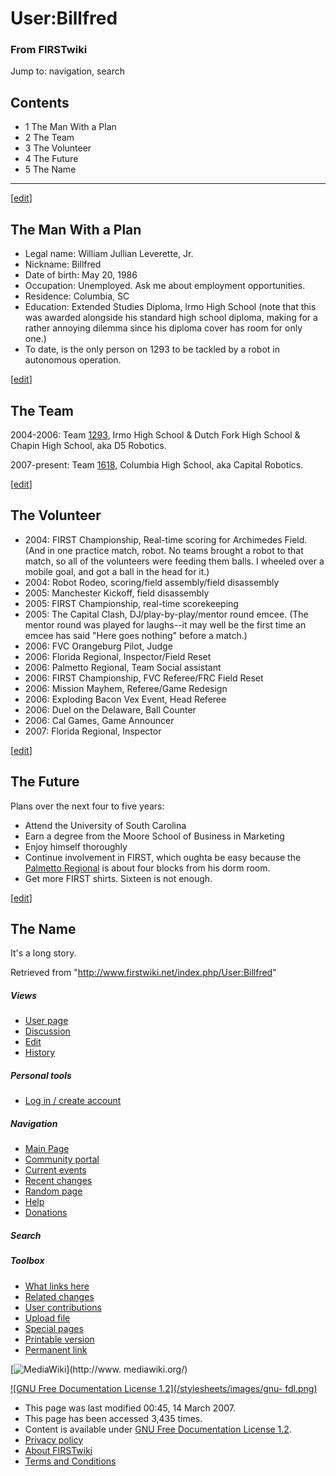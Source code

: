 # User:Billfred

### From FIRSTwiki

Jump to: navigation, search

## Contents

  * 1 The Man With a Plan
  * 2 The Team
  * 3 The Volunteer
  * 4 The Future
  * 5 The Name  
---  
  
[[edit](/index.php?title=User:Billfred&action=edit&section=1 "Edit section:
The Man With a Plan" )]

## The Man With a Plan

  * Legal name: William Jullian Leverette, Jr. 
  * Nickname: Billfred 
  * Date of birth: May 20, 1986 
  * Occupation: Unemployed. Ask me about employment opportunities. 
  * Residence: Columbia, SC 
  * Education: Extended Studies Diploma, Irmo High School (note that this was awarded alongside his standard high school diploma, making for a rather annoying dilemma since his diploma cover has room for only one.) 
  * To date, is the only person on 1293 to be tackled by a robot in autonomous operation. 

[[edit](/index.php?title=User:Billfred&action=edit&section=2 "Edit section:
The Team" )]

## The Team

2004-2006: Team [1293](/index.php/1293 "1293" ), Irmo High School &amp; Dutch
Fork High School &amp; Chapin High School, aka D5 Robotics.

2007-present: Team [1618](/index.php?title=1618&action=edit "1618" ), Columbia
High School, aka Capital Robotics.

[[edit](/index.php?title=User:Billfred&action=edit&section=3 "Edit section:
The Volunteer" )]

## The Volunteer

  * 2004: FIRST Championship, Real-time scoring for Archimedes Field. (And in one practice match, robot. No teams brought a robot to that match, so all of the volunteers were feeding them balls. I wheeled over a mobile goal, and got a ball in the head for it.) 
  * 2004: Robot Rodeo, scoring/field assembly/field disassembly 
  * 2005: Manchester Kickoff, field disassembly 
  * 2005: FIRST Championship, real-time scorekeeping 
  * 2005: The Capital Clash, DJ/play-by-play/mentor round emcee. (The mentor round was played for laughs--it may well be the first time an emcee has said "Here goes nothing" before a match.) 
  * 2006: FVC Orangeburg Pilot, Judge 
  * 2006: Florida Regional, Inspector/Field Reset 
  * 2006: Palmetto Regional, Team Social assistant 
  * 2006: FIRST Championship, FVC Referee/FRC Field Reset 
  * 2006: Mission Mayhem, Referee/Game Redesign 
  * 2006: Exploding Bacon Vex Event, Head Referee 
  * 2006: Duel on the Delaware, Ball Counter 
  * 2006: Cal Games, Game Announcer 
  * 2007: Florida Regional, Inspector 

[[edit](/index.php?title=User:Billfred&action=edit&section=4 "Edit section:
The Future" )]

## The Future

Plans over the next four to five years:

  * Attend the University of South Carolina 
  * Earn a degree from the Moore School of Business in Marketing 
  * Enjoy himself thoroughly 
  * Continue involvement in FIRST, which oughta be easy because the [Palmetto Regional](/index.php/Palmetto_Regional "Palmetto Regional" ) is about four blocks from his dorm room. 
  * Get more FIRST shirts. Sixteen is not enough. 

[[edit](/index.php?title=User:Billfred&action=edit&section=5 "Edit section:
The Name" )]

## The Name

It's a long story.

Retrieved from "<http://www.firstwiki.net/index.php/User:Billfred>"

##### Views

  * [User page](/index.php/User:Billfred)
  * [Discussion](/index.php/User_talk:Billfred)
  * [Edit](/index.php?title=User:Billfred&action=edit)
  * [History](/index.php?title=User:Billfred&action=history)

##### Personal tools

  * [Log in / create account](/index.php?title=Special:Userlogin&returnto=User:Billfred)

[](/index.php/Main_Page "Main Page" )

##### Navigation

  * [Main Page](/index.php/Main_Page)
  * [Community portal](/index.php/FIRSTwiki:Community_portal)
  * [Current events](/index.php/Current_events)
  * [Recent changes](/index.php/Special:Recentchanges)
  * [Random page](/index.php/Special:Random)
  * [Help](/index.php/FIRSTwiki:Help)
  * [Donations](/index.php/FIRSTwiki:Site_support)

##### Search



##### Toolbox

  * [What links here](/index.php/Special:Whatlinkshere/User:Billfred)
  * [Related changes](/index.php/Special:Recentchangeslinked/User:Billfred)
  * [User contributions](/index.php/Special:Contributions/Billfred)
  * [Upload file](/index.php/Special:Upload)
  * [Special pages](/index.php/Special:Specialpages)
  * [Printable version](/index.php?title=User:Billfred&printable=yes)
  * [Permanent link](/index.php?title=User:Billfred&oldid=57305)

[![MediaWiki](/skins/common/images/poweredby_mediawiki_88x31.png)](http://www.
mediawiki.org/)

[![GNU Free Documentation License 1.2](/stylesheets/images/gnu-
fdl.png)](http://www.gnu.org/copyleft/fdl.html)

  * This page was last modified 00:45, 14 March 2007.
  * This page has been accessed 3,435 times.
  * Content is available under [GNU Free Documentation License 1.2](http://www.gnu.org/copyleft/fdl.html "http://www.gnu.org/copyleft/fdl.html" ).
  * [Privacy policy](/index.php/FIRSTwiki:Privacy_policy "FIRSTwiki:Privacy policy" )
  * [About FIRSTwiki](/index.php/FIRSTwiki:About "FIRSTwiki:About" )
  * [Terms and Conditions](/index.php/FIRSTwiki:Terms_and_conditions "FIRSTwiki:Terms and conditions" )


